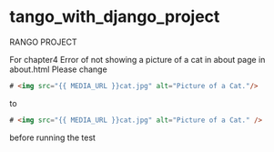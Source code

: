 # tango_with_django_project
RANGO PROJECT

For chapter4 
Error of not showing a picture of a cat in about page in about.html
Please change 
```html
# <img src="{{ MEDIA_URL }}cat.jpg" alt="Picture of a Cat."/>
```
to
```html
# <img src="{{ MEDIA_URL }}cat.jpg" alt="Picture of a Cat." />
```
before running the test
